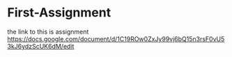 # First-Assignment


the link to this is assignment https://docs.google.com/document/d/1C19ROw0ZxJy99vj6bQ15n3rsF0vU53kJ6ydzScUK6dM/edit
